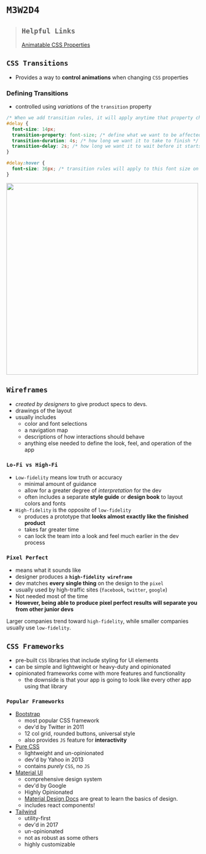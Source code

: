 # `M3W2D4`

> ## `Helpful Links`
> [Animatable CSS Properties](https://developer.mozilla.org/en-US/docs/Web/CSS/CSS_animated_properties) <br>

## `CSS Transitions`

- Provides a way to **control animations** when changing `CSS` properties

### Defining Transitions

- controlled using *variations* of the `transition` property

<transitionproperties>

```css
/* When we add transition rules, it will apply anytime that property changes, so if we add more than just the hover event, it will apply to those too */
#delay {
  font-size: 14px;
  transition-property: font-size; /* define what we want to be affected */
  transition-duration: 4s; /* how long we want it to take to finish */
  transition-delay: 2s; /* how long we want it to wait before it starts  */
}

#delay:hover {
  font-size: 36px; /* transition rules will apply to this font size on hover */
}
```

<img src='https://raw.githubusercontent.com/appacademy/SWEO-Part-Time-Resources/2022-May-W/3-Module/2-week/4-day/lecture/pics/examplecsstransition.gif' width='500'>

## `Wireframes`

- *created by designers* to give product specs to devs.
- drawings of the layout
- usually includes
  - color and font selections
  - a navigation map
  - descriptions of how interactions should behave
  - anything else needed to define the look, feel, and operation of the app

### `Lo-Fi vs High-Fi`

- `Low-fidelity` means low truth or accuracy
  - minimal amount of guidance
  - allow for a greater degree of *interpretation* for the dev
  - often includes a separate **style guide** or **design book** to layout colors and fonts
- `High-fidelity` is the opposite of `low-fidelity`
  - produces a prototype that **looks almost exactly like the finished product**
  - takes far greater time
  - can lock the team into a look and feel much earlier in the dev process

### `Pixel Perfect`

- means what it sounds like
- designer produces a **`high-fidelity wireframe`**
- dev matches **every single thing** on the design to the `pixel`
- usually used by high-traffic sites (`facebook`, `twitter`, `google`)
- Not needed most of the time
- **However, being able to produce pixel perfect results will separate you from other junior devs**

Larger companies trend toward `high-fidelity`, while smaller companies usually use `low-fidelity`.

## `CSS Frameworks`

- pre-built `CSS` libraries that include styling for UI elements
- can be simple and lightweight or heavy-duty and opinionated
- opinionated frameworks come with more features and functionality
  - the downside is that your app is going to look like every other app using that library

### `Popular Frameworks`

- [Bootstrap](https://getbootstrap.com/docs/5.0/getting-started/introduction/)
  - most popular CSS framework
  - dev'd by Twitter in 2011
  - 12 col grid, rounded buttons, universal style
  - also provides `JS` feature for **interactivity**
- [Pure CSS](https://purecss.io/layouts/)
  - lightweight and un-opinionated
  - dev'd by Yahoo in 2013
  - contains *purely* `CSS`, no `JS`
- [Material UI](https://materializecss.com/)
  - comprehensive design system
  - dev'd by Google
  - Highly Opinionated
  - [Material Design Docs](https://material.io/design/introduction) are great to learn the basics of design.
  - includes react components!
- [Tailwind](https://tailwindcss.com/docs/installation)
  - utility-first
  - dev'd in 2017
  - un-opinionated
  - not as robust as some others
  - highly customizable
